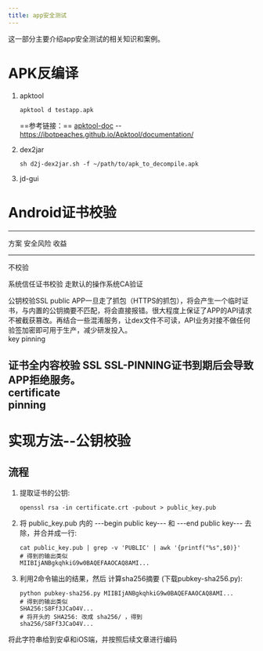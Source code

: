 ```yaml
---
title: app安全测试
---
```


这一部分主要介绍app安全测试的相关知识和案例。

# APK反编译
1. apktool
   ```
   apktool d testapp.apk
   ```

   ==参考链接：==
   [apktool-doc](https://ibotpeaches.github.io/Apktool/documentation/) -- https://ibotpeaches.github.io/Apktool/documentation/
2. dex2jar
   ```
   sh d2j-dex2jar.sh -f ~/path/to/apk_to_decompile.apk
   ```
3. jd-gui
# Android证书校验

  --------------------------------------------------------------------------------------------------------------------------------------------------------------------------------------------------------------------------------------------------------------
  方案               安全风险                                                                                                                                                                                                                             收益
  ------------------ ------------------------------------------------------------------------------------------------------------------------------------------------------------------------------------------------------------------------------------ ------
  不校验                                                                                                                                                                                                                                                  

  系统信任证书校验   走默认的操作系统CA验证                                                                                                                                                                                                               

  公钥校验SSL public APP一旦走了抓包（HTTPS的抓包），将会产生一个临时证书，与内置的公钥摘要不匹配，将会直接报错。很大程度上保证了APP的API请求不被截获篡改。再结合一些混淆服务，让dex文件不可读，API业务对接不做任何验签加密即可用于生产，减少研发投入。   
  key pinning                                                                                                                                                                                                                                             

  证书全内容校验 SSL SSL-PINNING证书到期后会导致APP拒绝服务。                                                                                                                                                                                             
  certificate                                                                                                                                                                                                                                             
  pinning                                                                                                                                                                                                                                                 
  --------------------------------------------------------------------------------------------------------------------------------------------------------------------------------------------------------------------------------------------------------------

# 实现方法--公钥校验

## 流程

1.  提取证书的公钥:

        openssl rsa -in certificate.crt -pubout > public_key.pub

2.  将 public_key.pub 内的 ---begin public key--- 和 ---end
    public key--- 去除，并合并成一行:

        cat public_key.pub | grep -v 'PUBLIC' | awk '{printf("%s",$0)}' 
        # 得到的输出类似
        MIIBIjANBgkqhkiG9w0BAQEFAAOCAQ8AMI...

3.  利用2命令输出的结果，然后 计算sha256摘要 (下载pubkey-sha256.py):

        python pubkey-sha256.py MIIBIjANBgkqhkiG9w0BAQEFAAOCAQ8AMI...
        # 得到的输出类似
        SHA256:S8Ff3JCaO4V...
        # 将开头的 SHA256: 改成 sha256/ ，得到
        sha256/S8Ff3JCaO4V...

将此字符串给到安卓和iOS端，并按照后续文章进行编码
